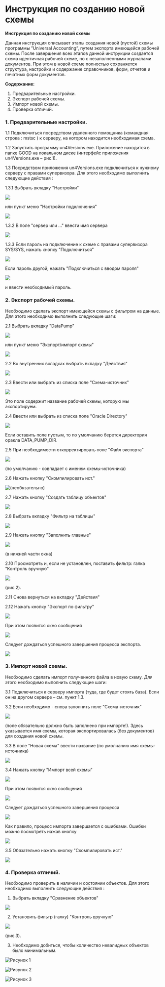 # Инструкция по созданию новой схемы

**Инструкция по созданию новой схемы**

Данная инструкция описывает этапы создания новой \(пустой\) схемы программы ”Universal Accounting”, путем экспорта имеющейся рабочей схемы. После завершения всех этапов данной инструкции создается схема идентичная рабочей схеме, но с незаполненными журналами документов. При этом в новой схеме полностью сохраняется структура, настройки и содержание справочников, форм, отчетов и печатных форм документов.

**Содержание:**

1. Предварительные настройки.
2. Экспорт рабочей схемы.
3. Импорт новой схемы.
4. Проверка отличий.

### **1. Предварительные настройки.**

1.1 Подключиться посредством удаленного помощника \(командная строка : mstsc \) к серверу, на котором находится необходимая схема.

1.2 Запустить программу un4Versions.exe. Приложение находится в папке GOOD на локальном диске \(интерфейс приложения un4Versions.exe – рис.1\).

1.3 Посредством приложения un4Versions.exe подключиться к нужному серверу с правами супервизора. Для этого необходимо выполнить следующие действия :

 1.3.1 Выбрать вкладку "Настройки"

![](../.gitbook/assets/1%20%281%29.png)

 или пункт меню "Настройки подключения"

![](../.gitbook/assets/2%20%281%29.png)

 1.3.2 В поле "сервер или ..." ввести имя сервера

![](../.gitbook/assets/3%20%282%29.png)

 1.3.3 Если пароль на подключение к схеме с правами супервизора SYS/SYS, нажать кнопку "Подключиться" 

![](../.gitbook/assets/4%20%284%29.png)

 Если пароль другой, нажать "Подключиться с вводом пароля"

![](../.gitbook/assets/5%20%281%29.png)

 и ввести необходимый пароль.

### **2. Экспорт рабочей схемы.**

Необходимо сделать экспорт имеющейся схемы с фильтром на данные. Для этого необходимо выполнить следующие шаги:

 2.1 Выбрать вкладку "DataPump"

![](../.gitbook/assets/6%20%283%29.png)

 или пункт меню "Экспорт/импорт схемы"

![](../.gitbook/assets/7%20%282%29.png)

 2.2 Во внутренних вкладках выбрать вкладку "Действия"

![](../.gitbook/assets/8.png)

 2.3 Ввести или выбрать из списка поле "Схема-источник"

![](../.gitbook/assets/9%20%282%29.png)

 Это поле содержит название рабочей схемы, которую мы экспортируем.

 2.4 Ввести или выбрать из списка поле "Oracle Directory"

![](../.gitbook/assets/10.png)

 Если оставить поле пустым, то по умолчанию берется директория оракла DATA\_PUMP\_DIR.

 2.5 При необходимости откорректировать поле "Файл экспорта"

![](../.gitbook/assets/11%20%283%29.png)

 \(по умолчанию - совпадает с именем схемы-источника\)

 2.6 Нажать кнопку "Скомпилировать ист."

![\(&#x43D;&#x435;&#x43E;&#x431;&#x44F;&#x437;&#x430;&#x442;&#x435;&#x43B;&#x44C;&#x43D;&#x43E;\)](../.gitbook/assets/12%20%283%29.png)

 2.7 Нажать кнопку "Создать таблицу объектов"

![](../.gitbook/assets/13%20%281%29.png)

 2.8 Выбрать вкладку "Фильтр на таблицы"

![](../.gitbook/assets/14%20%282%29.png)

 2.9 Нажать кнопку "Заполнить главные"

![](../.gitbook/assets/15%20%282%29.png)

 \(в нижней части окна\)

 2.10 Просмотреть и, если не установлен, поставить фильтр: галка "Контроль вручную"

![](../.gitbook/assets/16%20%283%29.png)

  \(рис.2\).

2.11 Снова вернуться на вкладку "Действия"

2.12 Нажать кнопку "Экспорт по фильтру"

![](../.gitbook/assets/17%20%282%29.png)

 При этом появится окно сообщений

![](../.gitbook/assets/18%20%281%29.png)

 Следует дождаться успешного завершения процесса экспорта.

![](../.gitbook/assets/19.png)

### **3. Импорт новой схемы.**

Необходимо сделать импорт полученного файла в новую схему. Для этого необходимо выполнить следующие шаги:

3.1 Подключиться к серверу импорта \(туда, где будет стоять база\). Если он на другом сервере – см. пункт 1.3.

3.2 Если необходимо - снова заполнить поле "Схема-источник"

![](../.gitbook/assets/20%20%281%29.png)

\(поле обязательно должно быть заполнено при импорте!\). Здесь указывается имя схемы, которая экспортировалась \(без документов\) для создания новой схемы.

3.3 В поле "Новая схема" ввести название \(по умолчанию имя схемы-источника\)

![](../.gitbook/assets/21%20%282%29.png)

 3.4 Нажать кнопку "Импорт всей схемы"

![](../.gitbook/assets/22%20%281%29.png)

 При этом появится окно сообщений

![](../.gitbook/assets/23%20%282%29.png)

 Следует дождаться успешного завершения процесса

![](../.gitbook/assets/24.png)

 Как правило, процесс импорта завершается с ошибками. Ошибки можно посмотреть нажав кнопку

![](../.gitbook/assets/25.png)

 3.5 Обязательно нажать кнопку "Скомпилировать ист." 

![](../.gitbook/assets/26.png)

### **4. Проверка отличий.**

Необходимо проверить в наличии и состоянии объектов. Для этого необходимо выполнить следующие действия :

1. Выбрать вкладку "Сравнение объектов"

![](../.gitbook/assets/27.png)

 2. Установить фильтр \(галку\) "Контроль вручную"

![](../.gitbook/assets/28%20%281%29.png)

 \(рис.3\).

3. Необходимо добиться, чтобы количество невалидных объектов было минимальным.

![&#x420;&#x438;&#x441;&#x443;&#x43D;&#x43E;&#x43A; 1](../.gitbook/assets/29.png)

![&#x420;&#x438;&#x441;&#x443;&#x43D;&#x43E;&#x43A; 2](../.gitbook/assets/30.png)

![&#x420;&#x438;&#x441;&#x443;&#x43D;&#x43E;&#x43A; 3](../.gitbook/assets/31%20%281%29.png)

